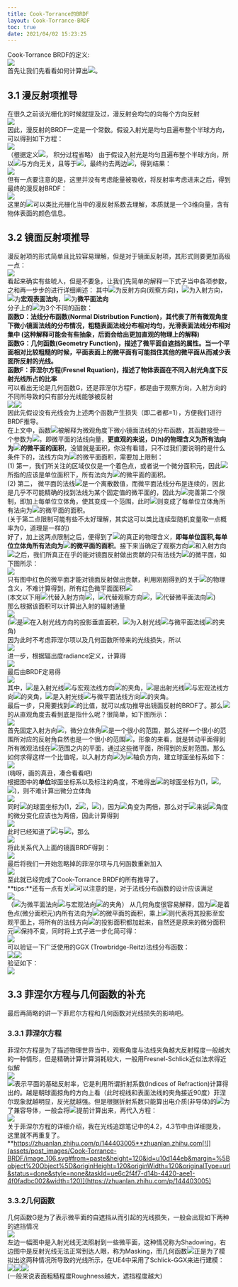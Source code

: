 ```yaml
---
title: Cook-Torrance的BRDF
layout: Cook-Torrance-BRDF
toc: true
date: 2021/04/02 15:23:25
---
```



Cook-Torrance BRDF的定义:<br />![](assets/post_images/Cook-Torrance-BRDF/image_000.svg#from=paste&height=44&id=u1f6096cf&margin=%5Bobject%20Object%5D&originHeight=44&originWidth=675&originalType=url&status=done&style=none&taskId=udac5ec80-f6f7-4012-958b-43f395591ff&width=675)<br />首先让我们先看看如何计算出![](assets/post_images/Cook-Torrance-BRDF/image_001.svg#from=paste&height=23&id=u653a67dd&margin=%5Bobject%20Object%5D&originHeight=23&originWidth=63&originalType=url&status=done&style=none&taskId=u5a2d08d2-390d-4bea-a1a4-b06e7339dd0&width=63)。
<a name="XKAM8"></a>
## **3.1 漫反射项推导**
在很久之前谈光栅化的时候就提及过，漫反射会均匀的向每个方向反射<br />![](assets/post_images/Cook-Torrance-BRDF/image_002.jpg#from=paste&height=383&id=u5a73d9de&margin=%5Bobject%20Object%5D&originHeight=383&originWidth=617&originalType=url&status=done&style=none&taskId=ub9550757-311a-43ba-9a91-98410a7b861&width=617)<br />因此，漫反射的BRDF一定是一个常数。假设入射光是均匀且遍布整个半球方向，可以得到如下方程：<br />![](assets/post_images/Cook-Torrance-BRDF/image_003.jpg#from=paste&height=261&id=u4adb0527&margin=%5Bobject%20Object%5D&originHeight=261&originWidth=840&originalType=url&status=done&style=none&taskId=u3829682d-e5a3-4a9c-ad35-04c08e61745&width=840)<br />（根据定义![](assets/post_images/Cook-Torrance-BRDF/image_004.svg#from=paste&height=23&id=uf7abef4b&margin=%5Bobject%20Object%5D&originHeight=23&originWidth=137&originalType=url&status=done&style=none&taskId=u97cac1da-3352-4542-ba99-db307a11830&width=137)， 积分过程省略） 由于假设入射光是均匀且遍布整个半球方向，所以![](assets/post_images/Cook-Torrance-BRDF/image_005.svg#from=paste&height=23&id=u7ffcba90&margin=%5Bobject%20Object%5D&originHeight=23&originWidth=21&originalType=url&status=done&style=none&taskId=ub3c6f941-f93b-4127-b266-6e2e44f669d&width=21)与方向无关，且等于![](assets/post_images/Cook-Torrance-BRDF/image_006.svg#from=paste&height=23&id=u85e8414b&margin=%5Bobject%20Object%5D&originHeight=23&originWidth=24&originalType=url&status=done&style=none&taskId=uc1baa105-9c17-47e6-a4aa-8f325ebf36c&width=24)，最终约去两边![](assets/post_images/Cook-Torrance-BRDF/image_007.svg#from=paste&height=20&id=uf94ccd9e&margin=%5Bobject%20Object%5D&originHeight=20&originWidth=14&originalType=url&status=done&style=none&taskId=ud7d5515c-625f-4429-a059-5998a307cf4&width=14)，得到结果：<br />![](assets/post_images/Cook-Torrance-BRDF/image_008.svg#from=paste&height=57&id=u6152c488&margin=%5Bobject%20Object%5D&originHeight=57&originWidth=675&originalType=url&status=done&style=none&taskId=u0e8479cf-65ba-4bd9-a04c-d566cd5c66f&width=675)<br />但有一点要注意的是，这里并没有考虑能量被吸收，将反射率考虑进来之后，得到最终的漫反射BRDF：<br />![](assets/post_images/Cook-Torrance-BRDF/image_009.svg#from=paste&height=54&id=u00c4a599&margin=%5Bobject%20Object%5D&originHeight=54&originWidth=675&originalType=url&status=done&style=none&taskId=u94796a54-97fe-4089-8652-01cd37b9f2c&width=675)<br />这里的![](assets/post_images/Cook-Torrance-BRDF/image_010.svg#from=paste&height=20&id=ubaa9c8d7&margin=%5Bobject%20Object%5D&originHeight=20&originWidth=11&originalType=url&status=done&style=none&taskId=u9ed945a7-d18f-440c-88a3-f36e1b9853a&width=11)可以类比光栅化当中的漫反射系数去理解，本质就是一个3维向量，含有物体表面的颜色信息。
<a name="YoFOT"></a>
## **3.2 镜面反射项推导**
漫反射项的形式简单且比较容易理解，但是对于镜面反射项，其形式则要更加高级一点：<br />![](assets/post_images/Cook-Torrance-BRDF/image_011.svg#from=paste&height=68&id=ub446b41a&margin=%5Bobject%20Object%5D&originHeight=68&originWidth=675&originalType=url&status=done&style=none&taskId=u6f5e5c5b-7b9f-4dcd-8cc9-45382254769&width=675)<br />看起来确实有些唬人，但是不要急，让我们先简单的解释一下式子当中各项参数，之和再一步步的进行详细阐述： 其中![](assets/post_images/Cook-Torrance-BRDF/image_012.svg#from=paste&height=15&id=u19fc8cb3&margin=%5Bobject%20Object%5D&originHeight=15&originWidth=10&originalType=url&status=done&style=none&taskId=u0aa36a34-67d6-46a4-a7a9-546d4da5d02&width=10)为反射方向(观察方向)，![](assets/post_images/Cook-Torrance-BRDF/image_013.svg#from=paste&height=20&id=u29652c75&margin=%5Bobject%20Object%5D&originHeight=20&originWidth=6&originalType=url&status=done&style=none&taskId=u4d9f2d7f-566b-4b21-9d11-b21e72be70d&width=6)为入射方向，![](assets/post_images/Cook-Torrance-BRDF/image_014.svg#from=paste&height=15&id=u762f01cf&margin=%5Bobject%20Object%5D&originHeight=15&originWidth=13&originalType=url&status=done&style=none&taskId=uaa5228aa-e424-41e6-b043-69f138bbd63&width=13)为**宏观表面法向**，![](assets/post_images/Cook-Torrance-BRDF/image_015.svg#from=paste&height=20&id=u3e9e3193&margin=%5Bobject%20Object%5D&originHeight=20&originWidth=12&originalType=url&status=done&style=none&taskId=ud9fca269-ad25-4084-8bbe-ba147900666&width=12)为**微平面法向**<br />分子上的![](assets/post_images/Cook-Torrance-BRDF/image_016.svg#from=paste&height=23&id=u82397aba&margin=%5Bobject%20Object%5D&originHeight=23&originWidth=68&originalType=url&status=done&style=none&taskId=ub78efde6-6563-4074-ac62-18a91bb96bd&width=68)为3个不同的函数：<br />**函数D：法线分布函数(Normal Distribution Function)，其代表了所有微观角度下微小镜面法线的分布情况，粗糙表面法线分布相对均匀，光滑表面法线分布相对集中 (这种解释可能会有些抽象，后面会给出更加直观的物理上的解释)**<br />**函数G：几何函数(Geometry Function)，描述了微平面自遮挡的属性。当一个平面相对比较粗糙的时候，平面表面上的微平面有可能挡住其他的微平面从而减少表面所反射的光线。**<br />**函数F：菲涅尔方程(Fresnel Rquation)，描述了物体表面在不同入射光角度下反射光线所占的比率**<br />可以看出无论是几何函数G，还是菲涅尔方程F，都是由于观察方向，入射方向的不同所导致的只有部分光线能够被反射<br />![](assets/post_images/Cook-Torrance-BRDF/image_017.svg#from=paste&height=45&id=u622aee9c&margin=%5Bobject%20Object%5D&originHeight=45&originWidth=675&originalType=url&status=done&style=none&taskId=uc55f9c37-063e-4cd3-9efc-26a77979327&width=675)![](assets/post_images/Cook-Torrance-BRDF/image_018.svg#from=paste&height=45&id=u1649bbb3&margin=%5Bobject%20Object%5D&originHeight=45&originWidth=675&originalType=url&status=done&style=none&taskId=u58549714-3fc8-44ba-8f6b-e9739521826&width=675)<br />因此先假设没有光线会为上述两个函数产生损失（即二者都=1），方便我们进行BRDF推导。<br />在上文中，函数![](assets/post_images/Cook-Torrance-BRDF/image_019.svg#from=paste&height=20&id=u4e6bcaf3&margin=%5Bobject%20Object%5D&originHeight=20&originWidth=17&originalType=url&status=done&style=none&taskId=uc4d924af-dc8b-46ad-aa92-1183dd25c0d&width=17)被解释为微观角度下微小镜面法线的分布函数，其函数接受一个参数为![](assets/post_images/Cook-Torrance-BRDF/image_020.svg#from=paste&height=20&id=ud4180fc2&margin=%5Bobject%20Object%5D&originHeight=20&originWidth=12&originalType=url&status=done&style=none&taskId=u614dabff-8849-44b9-addb-481b3b9662b&width=12)，即微平面的法线向量，**更直观的来说，D(h)的物理含义为所有法向为**![](assets/post_images/Cook-Torrance-BRDF/image_021.svg#from=paste&height=20&id=uaa99bc40&margin=%5Bobject%20Object%5D&originHeight=20&originWidth=12&originalType=url&status=done&style=none&taskId=u6d5adb96-6221-4c11-8d5e-d7a3716b99e&width=12)**的微平面的面积**，没错就是面积，你没有看错，只不过我们要说明的是什么条件下的，法线方向为![](assets/post_images/Cook-Torrance-BRDF/image_022.svg#from=paste&height=20&id=u09b05592&margin=%5Bobject%20Object%5D&originHeight=20&originWidth=12&originalType=url&status=done&style=none&taskId=u744cc614-794f-4ca1-aac0-68039218316&width=12)的微平面面积，需要加上限制：<br />(1) 第一，我们所关注的区域仅仅是一个着色点，或者说一个微分面积元，因此![](assets/post_images/Cook-Torrance-BRDF/image_023.svg#from=paste&height=26&id=u896d9440&margin=%5Bobject%20Object%5D&originHeight=26&originWidth=46&originalType=url&status=done&style=none&taskId=u931aee85-a38c-4667-a23d-e39866d99f4&width=46)所指的应该是单位面积下，所有法向为![](assets/post_images/Cook-Torrance-BRDF/image_024.svg#from=paste&height=20&id=u8ef475d2&margin=%5Bobject%20Object%5D&originHeight=20&originWidth=12&originalType=url&status=done&style=none&taskId=u1aab23fb-21a2-41a4-ad44-52245f1d2b2&width=12)的微平面的面积。<br />(2) 第二， 微平面的法线![](assets/post_images/Cook-Torrance-BRDF/image_025.svg#from=paste&height=20&id=uc1db05a7&margin=%5Bobject%20Object%5D&originHeight=20&originWidth=12&originalType=url&status=done&style=none&taskId=uea16520e-7b69-40b8-b6fa-34453bf6939&width=12)是一个离散数值，而微平面法线分布是连续的，因此是几乎不可能精确的找到法线为某个固定值的微平面的，因此为![](assets/post_images/Cook-Torrance-BRDF/image_026.svg#from=paste&height=26&id=u8b3bfd46&margin=%5Bobject%20Object%5D&originHeight=26&originWidth=46&originalType=url&status=done&style=none&taskId=ubd93c239-220f-4d3e-ad4c-b297a10bdb5&width=46)完善第二个限制，即加上每单位立体角，使其变成一个范围，此时![](assets/post_images/Cook-Torrance-BRDF/image_027.svg#from=paste&height=26&id=u7ae81139&margin=%5Bobject%20Object%5D&originHeight=26&originWidth=46&originalType=url&status=done&style=none&taskId=ud276b49a-2d8f-4f11-8945-c9d8d317d2b&width=46)则变成了每单位立体角所有法向为![](assets/post_images/Cook-Torrance-BRDF/image_028.svg#from=paste&height=20&id=u86d3351b&margin=%5Bobject%20Object%5D&originHeight=20&originWidth=12&originalType=url&status=done&style=none&taskId=u46d7377b-e25a-4b76-b5b7-d566f7e2836&width=12)的微平面的面积。<br />(关于第二点限制可能有些不太好理解，其实这可以类比连续型随机变量取一点概率为0，道理是一样的)<br />好了，加上这两点限制之后，便得到了![](assets/post_images/Cook-Torrance-BRDF/image_029.svg#from=paste&height=26&id=u7b903e31&margin=%5Bobject%20Object%5D&originHeight=26&originWidth=46&originalType=url&status=done&style=none&taskId=u0fc18995-ad4f-45b5-a623-6a977092842&width=46)的真正的物理含义，**即每单位面积,每单位立体角所有法向为**![](assets/post_images/Cook-Torrance-BRDF/image_030.svg#from=paste&height=20&id=u11b758db&margin=%5Bobject%20Object%5D&originHeight=20&originWidth=12&originalType=url&status=done&style=none&taskId=uf0b8d062-d4a4-48a2-aee4-02ee2ed033e&width=12)**的微平面的面积**。接下来当确定了观察方向![](assets/post_images/Cook-Torrance-BRDF/image_031.svg#from=paste&height=15&id=u1f1c7a05&margin=%5Bobject%20Object%5D&originHeight=15&originWidth=10&originalType=url&status=done&style=none&taskId=u9e6b3038-a66f-41ac-b4d0-c500e4f780d&width=10)和入射方向![](assets/post_images/Cook-Torrance-BRDF/image_032.svg#from=paste&height=20&id=u3446b9be&margin=%5Bobject%20Object%5D&originHeight=20&originWidth=6&originalType=url&status=done&style=none&taskId=u2a8b6a30-efca-46f0-8ea8-7531fde1660&width=6)之后，我们所真正在乎的能对镜面反射做出贡献的只有法线为![](assets/post_images/Cook-Torrance-BRDF/image_033.svg#from=paste&height=26&id=u360ed13d&margin=%5Bobject%20Object%5D&originHeight=26&originWidth=174&originalType=url&status=done&style=none&taskId=u67f6bdaa-3232-4dec-8c15-7edefd681a3&width=174)的微平面，如下图所示：<br />![](assets/post_images/Cook-Torrance-BRDF/image_034.jpeg#from=paste&height=203&id=ucbf0b9a9&margin=%5Bobject%20Object%5D&originHeight=203&originWidth=915&originalType=url&status=done&style=none&taskId=u7040579b-cc69-4e8f-ae68-0f366dd5432&width=915)<br />只有图中红色的微平面才能对镜面反射做出贡献，利用刚刚得到的关于![](assets/post_images/Cook-Torrance-BRDF/image_035.svg#from=paste&height=26&id=u576e6896&margin=%5Bobject%20Object%5D&originHeight=26&originWidth=46&originalType=url&status=done&style=none&taskId=u3f0dc219-ef89-4867-833d-e372ba86aa0&width=46)的物理含义，不难计算得到，所有红色微平面面积![](assets/post_images/Cook-Torrance-BRDF/image_036.svg#from=paste&height=26&id=u02ac6fad&margin=%5Bobject%20Object%5D&originHeight=26&originWidth=223&originalType=url&status=done&style=none&taskId=u6ad41389-ead5-4144-9ac6-799ebf80f70&width=223)<br />(本文以下用![](assets/post_images/Cook-Torrance-BRDF/image_037.svg#from=paste&height=18&id=u5f1f6bf9&margin=%5Bobject%20Object%5D&originHeight=18&originWidth=20&originalType=url&status=done&style=none&taskId=ue6a68a5c-3c87-401f-b1c4-646e09c78d8&width=20)代替入射方向![](assets/post_images/Cook-Torrance-BRDF/image_038.svg#from=paste&height=20&id=uf2219594&margin=%5Bobject%20Object%5D&originHeight=20&originWidth=6&originalType=url&status=done&style=none&taskId=ua294b6ee-a741-4c13-9de7-91f5923d83b&width=6)，![](assets/post_images/Cook-Torrance-BRDF/image_039.svg#from=paste&height=18&id=u223b1d12&margin=%5Bobject%20Object%5D&originHeight=18&originWidth=22&originalType=url&status=done&style=none&taskId=u17976c48-1932-4046-b592-e85592500fd&width=22)代替观察方向![](assets/post_images/Cook-Torrance-BRDF/image_040.svg#from=paste&height=15&id=uec90143f&margin=%5Bobject%20Object%5D&originHeight=15&originWidth=10&originalType=url&status=done&style=none&taskId=u863661e4-ba3c-44c8-a97c-fe470fa67df&width=10)，![](assets/post_images/Cook-Torrance-BRDF/image_041.svg#from=paste&height=18&id=u64fb4020&margin=%5Bobject%20Object%5D&originHeight=18&originWidth=24&originalType=url&status=done&style=none&taskId=uc6e34ddb-9972-4e98-a27f-cf8c68f5996&width=24)代替微平面法向![](assets/post_images/Cook-Torrance-BRDF/image_042.svg#from=paste&height=20&id=u952cdf9b&margin=%5Bobject%20Object%5D&originHeight=20&originWidth=12&originalType=url&status=done&style=none&taskId=uac7e9f03-58ce-47fa-a6df-2433094fb0e&width=12))<br />那么根据该面积可以计算出入射的辐射通量<br />![](assets/post_images/Cook-Torrance-BRDF/image_043.svg#from=paste&height=95&id=u2be57d99&margin=%5Bobject%20Object%5D&originHeight=95&originWidth=675&originalType=url&status=done&style=none&taskId=ufaf458e7-9785-4cf4-96b0-d48a15cd0af&width=675)<br />(![](assets/post_images/Cook-Torrance-BRDF/image_044.svg#from=paste&height=29&id=u73444e2d&margin=%5Bobject%20Object%5D&originHeight=29&originWidth=80&originalType=url&status=done&style=none&taskId=u228ac38d-bdf5-4a02-b33e-8ea905c60b2&width=80)是![](assets/post_images/Cook-Torrance-BRDF/image_045.svg#from=paste&height=26&id=u9197e6e0&margin=%5Bobject%20Object%5D&originHeight=26&originWidth=67&originalType=url&status=done&style=none&taskId=ub0fa703e-3fba-4b7c-8336-dbfce52d3f0&width=67)在入射光线方向的投影垂直面积，![](assets/post_images/Cook-Torrance-BRDF/image_046.svg#from=paste&height=23&id=ud279c92d&margin=%5Bobject%20Object%5D&originHeight=23&originWidth=20&originalType=url&status=done&style=none&taskId=u0de0326f-d16b-4917-85b6-4da189d890b&width=20)为入射光线![](assets/post_images/Cook-Torrance-BRDF/image_047.svg#from=paste&height=18&id=u32cb97f7&margin=%5Bobject%20Object%5D&originHeight=18&originWidth=20&originalType=url&status=done&style=none&taskId=ub813f240-8934-4846-8257-d14ddfddb1e&width=20)与微平面法线![](assets/post_images/Cook-Torrance-BRDF/image_048.svg#from=paste&height=18&id=ub334ea57&margin=%5Bobject%20Object%5D&originHeight=18&originWidth=24&originalType=url&status=done&style=none&taskId=u1e910778-b1c7-4d93-be20-78f0c36c8e5&width=24)的夹角)<br />因为此时不考虑菲涅尔项以及几何函数所带来的光线损失，所以<br />![](assets/post_images/Cook-Torrance-BRDF/image_049.svg#from=paste&height=44&id=ufcf3f559&margin=%5Bobject%20Object%5D&originHeight=44&originWidth=675&originalType=url&status=done&style=none&taskId=u8e073820-5875-4b29-bf9e-70d855ac98d&width=675)<br />进一步，根据辐出度radiance定义，计算得<br />![](assets/post_images/Cook-Torrance-BRDF/image_050.svg#from=paste&height=65&id=u43a35287&margin=%5Bobject%20Object%5D&originHeight=65&originWidth=675&originalType=url&status=done&style=none&taskId=u38580368-deed-4a86-a919-b960985232b&width=675)<br />最后由BRDF定易得<br />![](assets/post_images/Cook-Torrance-BRDF/image_051.svg#from=paste&height=68&id=uf0155597&margin=%5Bobject%20Object%5D&originHeight=68&originWidth=675&originalType=url&status=done&style=none&taskId=uef11399e-9d45-492d-ab8b-61174f81d74&width=675)<br />其中，![](assets/post_images/Cook-Torrance-BRDF/image_052.svg#from=paste&height=23&id=u5adbd982&margin=%5Bobject%20Object%5D&originHeight=23&originWidth=17&originalType=url&status=done&style=none&taskId=u7f874af5-0e7f-4570-9abe-c69088e4e73&width=17)是入射光线![](assets/post_images/Cook-Torrance-BRDF/image_053.svg#from=paste&height=18&id=ubada6e0b&margin=%5Bobject%20Object%5D&originHeight=18&originWidth=20&originalType=url&status=done&style=none&taskId=u57dc33f7-f09f-4200-869f-1c083d8f442&width=20)与宏观法线方向![](assets/post_images/Cook-Torrance-BRDF/image_054.svg#from=paste&height=15&id=ubf46313f&margin=%5Bobject%20Object%5D&originHeight=15&originWidth=13&originalType=url&status=done&style=none&taskId=u9e4d59b5-f631-4960-9920-2b105e9ee73&width=13)的夹角，![](assets/post_images/Cook-Torrance-BRDF/image_055.svg#from=paste&height=23&id=u59ee9ec2&margin=%5Bobject%20Object%5D&originHeight=23&originWidth=19&originalType=url&status=done&style=none&taskId=u8401fdf5-1ced-469c-9da9-227650336a7&width=19)是出射光线![](assets/post_images/Cook-Torrance-BRDF/image_056.svg#from=paste&height=18&id=ue668bdcc&margin=%5Bobject%20Object%5D&originHeight=18&originWidth=22&originalType=url&status=done&style=none&taskId=uf4baaa26-ad93-4631-9da5-4f5ade189d9&width=22)与宏观法线方向![](assets/post_images/Cook-Torrance-BRDF/image_057.svg#from=paste&height=15&id=uc1ca41a3&margin=%5Bobject%20Object%5D&originHeight=15&originWidth=13&originalType=url&status=done&style=none&taskId=ub49734a3-7497-4017-a29b-a193030e95a&width=13)的夹角，![](assets/post_images/Cook-Torrance-BRDF/image_058.svg#from=paste&height=23&id=u41c5adf2&margin=%5Bobject%20Object%5D&originHeight=23&originWidth=20&originalType=url&status=done&style=none&taskId=ua9a6c0f0-1331-4f88-aea6-0f549bf0964&width=20)是入射光线![](assets/post_images/Cook-Torrance-BRDF/image_059.svg#from=paste&height=18&id=u17bccd56&margin=%5Bobject%20Object%5D&originHeight=18&originWidth=20&originalType=url&status=done&style=none&taskId=u446e7c40-8a0a-4546-a6e7-eaccd3825e6&width=20)与微平面法线方向![](assets/post_images/Cook-Torrance-BRDF/image_060.svg#from=paste&height=18&id=ua0ca7b84&margin=%5Bobject%20Object%5D&originHeight=18&originWidth=24&originalType=url&status=done&style=none&taskId=ubfb37115-e132-4906-9da3-b67bbad760e&width=24)的夹角。<br />最后一步，只需要找到![](assets/post_images/Cook-Torrance-BRDF/image_061.svg#from=paste&height=26&id=u96ebdf3e&margin=%5Bobject%20Object%5D&originHeight=26&originWidth=78&originalType=url&status=done&style=none&taskId=u46c12d46-5127-4faa-9bb3-ad3db631412&width=78)的比值，就可以成功推导出镜面反射的BRDF了。那么![](assets/post_images/Cook-Torrance-BRDF/image_062.svg#from=paste&height=26&id=u4593518c&margin=%5Bobject%20Object%5D&originHeight=26&originWidth=78&originalType=url&status=done&style=none&taskId=u955a3c77-af7b-4696-8e52-5cb00cb684a&width=78)的从直观角度去看到底是指什么呢？很简单，如下图所示：<br />![](assets/post_images/Cook-Torrance-BRDF/image_063.jpeg#from=paste&height=434&id=u8b311ac9&margin=%5Bobject%20Object%5D&originHeight=434&originWidth=768&originalType=url&status=done&style=none&taskId=ub29ff17b-6e03-4eb3-a521-cd4c123e32f&width=768)<br />首先固定入射方向![](assets/post_images/Cook-Torrance-BRDF/image_064.svg#from=paste&height=18&id=ucfde2fc1&margin=%5Bobject%20Object%5D&originHeight=18&originWidth=20&originalType=url&status=done&style=none&taskId=u48ecb6dd-0222-4b93-a119-5a060a3890f&width=20)，微分立体角![](assets/post_images/Cook-Torrance-BRDF/image_065.svg#from=paste&height=23&id=u3f469000&margin=%5Bobject%20Object%5D&originHeight=23&originWidth=35&originalType=url&status=done&style=none&taskId=u87e24a62-422c-4655-a85d-53429855b63&width=35)是一个很小的范围，那么这样一个很小的范围所对应的反射角自然也是一个很小的范围![](assets/post_images/Cook-Torrance-BRDF/image_066.svg#from=paste&height=23&id=uedd1ed36&margin=%5Bobject%20Object%5D&originHeight=23&originWidth=33&originalType=url&status=done&style=none&taskId=u13d58571-361c-4fb4-8a88-2a52ba24201&width=33)，形象的来看，就是转动平面得到所有微观法线在![](assets/post_images/Cook-Torrance-BRDF/image_067.svg#from=paste&height=23&id=u4d5596dd&margin=%5Bobject%20Object%5D&originHeight=23&originWidth=35&originalType=url&status=done&style=none&taskId=ubc10c9c9-0faf-4b94-a80a-e5f4c394d58&width=35)范围之内的平面，通过这些微平面，所得到的反射范围。那么如何求得这样一个比值呢，以入射方向![](assets/post_images/Cook-Torrance-BRDF/image_068.svg#from=paste&height=18&id=u1a5e69f2&margin=%5Bobject%20Object%5D&originHeight=18&originWidth=20&originalType=url&status=done&style=none&taskId=u2cb5570f-0039-478c-8e46-2e771a736a9&width=20)为![](assets/post_images/Cook-Torrance-BRDF/image_069.svg#from=paste&height=15&id=u7288bf11&margin=%5Bobject%20Object%5D&originHeight=15&originWidth=10&originalType=url&status=done&style=none&taskId=ud7ff3d50-98e2-468c-afb8-a6149cdbad9&width=10)轴负方向，建立球面坐标系如下：<br />![](assets/post_images/Cook-Torrance-BRDF/image_070.jpeg#from=paste&height=694&id=ud2c8ebab&margin=%5Bobject%20Object%5D&originHeight=694&originWidth=717&originalType=url&status=done&style=none&taskId=u87d8b61f-3f96-4026-9dfc-50bf129586a&width=717)<br />(嗨呀，画的真丑，凑合看看吧)<br />根据图中的**单位**球面坐标系以及标注的角度，不难得出![](assets/post_images/Cook-Torrance-BRDF/image_071.svg#from=paste&height=18&id=u82618f4e&margin=%5Bobject%20Object%5D&originHeight=18&originWidth=24&originalType=url&status=done&style=none&taskId=u20872285-7e87-4b87-a8ef-2e3d780ee90&width=24)的球面坐标为(1，![](assets/post_images/Cook-Torrance-BRDF/image_072.svg#from=paste&height=23&id=ub64989d5&margin=%5Bobject%20Object%5D&originHeight=23&originWidth=20&originalType=url&status=done&style=none&taskId=u429d7204-00d1-4f4d-b7a3-dd84c0bd8d9&width=20)，![](assets/post_images/Cook-Torrance-BRDF/image_073.svg#from=paste&height=23&id=u8bd5d5ba&margin=%5Bobject%20Object%5D&originHeight=23&originWidth=12&originalType=url&status=done&style=none&taskId=ue888d34a-b25f-4c4e-ba0d-6a06bc4a1f6&width=12))，则不难计算出微分立体角<br />![](assets/post_images/Cook-Torrance-BRDF/image_074.svg#from=paste&height=23&id=ue05ee942&margin=%5Bobject%20Object%5D&originHeight=23&originWidth=168&originalType=url&status=done&style=none&taskId=u12ac507e-97a8-45b2-9228-f42443c10e0&width=168)<br />同时![](assets/post_images/Cook-Torrance-BRDF/image_075.svg#from=paste&height=18&id=u93f70d14&margin=%5Bobject%20Object%5D&originHeight=18&originWidth=22&originalType=url&status=done&style=none&taskId=u76be30ae-cf4b-4cac-ac8d-a9193fac966&width=22)的球面坐标为(1，2![](assets/post_images/Cook-Torrance-BRDF/image_076.svg#from=paste&height=23&id=uea8d82ad&margin=%5Bobject%20Object%5D&originHeight=23&originWidth=20&originalType=url&status=done&style=none&taskId=u1a6e2986-4df3-4732-96bf-219f10bff3e&width=20)，![](assets/post_images/Cook-Torrance-BRDF/image_077.svg#from=paste&height=23&id=u2c83b7c2&margin=%5Bobject%20Object%5D&originHeight=23&originWidth=12&originalType=url&status=done&style=none&taskId=uac8a5ce5-4a71-4024-8ad7-638cde96e2a&width=12))，因为![](assets/post_images/Cook-Torrance-BRDF/image_078.svg#from=paste&height=20&id=u48c8d1a2&margin=%5Bobject%20Object%5D&originHeight=20&originWidth=10&originalType=url&status=done&style=none&taskId=u9dfaae3e-5ee7-4a41-b146-530ba3d2ca4&width=10)角变为两倍，那么对于![](assets/post_images/Cook-Torrance-BRDF/image_079.svg#from=paste&height=18&id=u380fbfc4&margin=%5Bobject%20Object%5D&originHeight=18&originWidth=22&originalType=url&status=done&style=none&taskId=uc96fd74b-71a6-4280-91af-f2d5afca108&width=22)来说![](assets/post_images/Cook-Torrance-BRDF/image_080.svg#from=paste&height=20&id=ue1ad77dc&margin=%5Bobject%20Object%5D&originHeight=20&originWidth=10&originalType=url&status=done&style=none&taskId=uad9d05e4-b55a-45e1-a93c-134bf1eb2c6&width=10)角度的微分变化应该也为两倍，因此计算得到<br />![](assets/post_images/Cook-Torrance-BRDF/image_081.svg#from=paste&height=23&id=ud32a9b27&margin=%5Bobject%20Object%5D&originHeight=23&originWidth=419&originalType=url&status=done&style=none&taskId=u21418cda-baf8-4e62-a3b3-b6986432592&width=419)<br />此时已经知道了![](assets/post_images/Cook-Torrance-BRDF/image_082.svg#from=paste&height=23&id=ue6d56396&margin=%5Bobject%20Object%5D&originHeight=23&originWidth=35&originalType=url&status=done&style=none&taskId=u5227ffa9-ce6d-43d3-903e-b041842d5d3&width=35)与![](assets/post_images/Cook-Torrance-BRDF/image_083.svg#from=paste&height=23&id=u8c43fe24&margin=%5Bobject%20Object%5D&originHeight=23&originWidth=33&originalType=url&status=done&style=none&taskId=u594429e0-965b-4026-b14e-285f38215a2&width=33)，那么<br />![](assets/post_images/Cook-Torrance-BRDF/image_084.svg#from=paste&height=62&id=u7a6e7766&margin=%5Bobject%20Object%5D&originHeight=62&originWidth=675&originalType=url&status=done&style=none&taskId=u464727f2-6a35-4766-8324-36b6b97c480&width=675)<br />将此关系代入上面的镜面BRDF得到：<br />![](assets/post_images/Cook-Torrance-BRDF/image_085.svg#from=paste&height=65&id=u74e3ad68&margin=%5Bobject%20Object%5D&originHeight=65&originWidth=675&originalType=url&status=done&style=none&taskId=u2ad1f399-8e45-4dae-80d9-a9769ebdc17&width=675)<br />最后将我们一开始忽略掉的菲涅尔项与几何函数重新加入<br />![](assets/post_images/Cook-Torrance-BRDF/image_086.svg#from=paste&height=65&id=u2b7939e9&margin=%5Bobject%20Object%5D&originHeight=65&originWidth=675&originalType=url&status=done&style=none&taskId=ud15de48e-7ab5-4879-aa11-43cb9ac871a&width=675)<br />至此就已经完成了Cook-Torrance BRDF的所有推导了。<br />**tips:**还有一点有关![](assets/post_images/Cook-Torrance-BRDF/image_087.svg#from=paste&height=26&id=uaf9f5976&margin=%5Bobject%20Object%5D&originHeight=26&originWidth=46&originalType=url&status=done&style=none&taskId=uaed4683e-800b-4e2f-accf-2bf6d7bd6a0&width=46)可以注意的是，对于法线分布函数的设计应该满足<br />![](assets/post_images/Cook-Torrance-BRDF/image_088.svg#from=paste&height=60&id=u6e0028d6&margin=%5Bobject%20Object%5D&originHeight=60&originWidth=675&originalType=url&status=done&style=none&taskId=ue6c6774f-31e6-4672-a41d-c9021b568ad&width=675)<br />（![](assets/post_images/Cook-Torrance-BRDF/image_089.svg#from=paste&height=20&id=udb79940e&margin=%5Bobject%20Object%5D&originHeight=20&originWidth=10&originalType=url&status=done&style=none&taskId=uaf0c2b74-2db9-4ca8-b3f2-26600baeadf&width=10)为微平面法向![](assets/post_images/Cook-Torrance-BRDF/image_090.svg#from=paste&height=18&id=u64fe1b7a&margin=%5Bobject%20Object%5D&originHeight=18&originWidth=24&originalType=url&status=done&style=none&taskId=uda5ead86-a68d-4307-a71c-a8fb8ab37a2&width=24)与宏观法向![](assets/post_images/Cook-Torrance-BRDF/image_091.svg#from=paste&height=15&id=u7005b005&margin=%5Bobject%20Object%5D&originHeight=15&originWidth=13&originalType=url&status=done&style=none&taskId=u9ab9a2b6-0a6a-489c-9517-5cdcee1901e&width=13)的夹角） 从几何角度很容易解释，因为![](assets/post_images/Cook-Torrance-BRDF/image_092.svg#from=paste&height=26&id=u6c51eed6&margin=%5Bobject%20Object%5D&originHeight=26&originWidth=118&originalType=url&status=done&style=none&taskId=u9736aac9-7467-49e5-a208-df827a6ef27&width=118)是着色点(微分面积元)内所有法向为![](assets/post_images/Cook-Torrance-BRDF/image_093.svg#from=paste&height=20&id=u615464fa&margin=%5Bobject%20Object%5D&originHeight=20&originWidth=12&originalType=url&status=done&style=none&taskId=ua7d087f1-79b6-4571-a769-5dabddc3d0a&width=12)的微平面的面积，乘上![](assets/post_images/Cook-Torrance-BRDF/image_094.svg#from=paste&height=20&id=u1acef715&margin=%5Bobject%20Object%5D&originHeight=20&originWidth=39&originalType=url&status=done&style=none&taskId=u7a681052-22b0-4487-8043-0195a387a18&width=39)则代表将其投影至宏观平面上，将所有的法线方向![](assets/post_images/Cook-Torrance-BRDF/image_095.svg#from=paste&height=18&id=ue5951763&margin=%5Bobject%20Object%5D&originHeight=18&originWidth=24&originalType=url&status=done&style=none&taskId=u6360e1a9-024f-4918-8f77-039d5c49ce8&width=24)的投影面积都加起来，自然还是原来的微分面积元![](assets/post_images/Cook-Torrance-BRDF/image_096.svg#from=paste&height=20&id=ubd58d936&margin=%5Bobject%20Object%5D&originHeight=20&originWidth=27&originalType=url&status=done&style=none&taskId=u011ae27d-852d-47cb-baf0-dce8aad8e5b&width=27)保持不变，同时将上式子进一步化简可得：<br />![](assets/post_images/Cook-Torrance-BRDF/image_097.svg#from=paste&height=60&id=uecffb03b&margin=%5Bobject%20Object%5D&originHeight=60&originWidth=675&originalType=url&status=done&style=none&taskId=u057845c6-52c1-4a2e-ad9a-26e5d5947e6&width=675)<br />可以验证一下广泛使用的GGX (Trowbridge-Reitz)法线分布函数：<br />![](assets/post_images/Cook-Torrance-BRDF/image_098.svg#from=paste&height=48&id=ub06d7f99&margin=%5Bobject%20Object%5D&originHeight=48&originWidth=675&originalType=url&status=done&style=none&taskId=ua22216fe-8b04-4bb0-915d-08707bad808&width=675)![](assets/post_images/Cook-Torrance-BRDF/image_099.svg#from=paste&height=89&id=u8356b9cd&margin=%5Bobject%20Object%5D&originHeight=89&originWidth=675&originalType=url&status=done&style=none&taskId=ud5a25518-8c35-49a3-8bc5-cc16c02754d&width=675)<br />验证如下：<br />![](assets/post_images/Cook-Torrance-BRDF/image_100.svg#from=paste&height=368&id=uce17af15&margin=%5Bobject%20Object%5D&originHeight=368&originWidth=675&originalType=url&status=done&style=none&taskId=u3514e698-2ce4-435e-a212-5e57255ebc0&width=675)
<a name="gkvzQ"></a>
## **3.3 菲涅尔方程与几何函数的补充**
最后再简略的讲一下菲尼尔方程和几何函数对光线损失的影响吧。
<a name="r41wW"></a>
### **3.3.1 菲涅尔方程**
菲涅尔方程是为了描述物理世界当中，观察角度与法线夹角越大反射程度一般越大的一种情形，但是精确计算计算消耗较大，一般用Fresnel-Schlick近似法求得近似解<br />![](assets/post_images/Cook-Torrance-BRDF/image_101.svg#from=paste&height=48&id=u275cb674&margin=%5Bobject%20Object%5D&originHeight=48&originWidth=675&originalType=url&status=done&style=none&taskId=ud759bc36-6036-4e76-9af2-4e9bac93a26&width=675)<br />![](assets/post_images/Cook-Torrance-BRDF/image_102.svg#from=paste&height=23&id=u8579b998&margin=%5Bobject%20Object%5D&originHeight=23&originWidth=23&originalType=url&status=done&style=none&taskId=ue8f29765-0b17-42bc-bb62-cde582239a2&width=23)表示平面的基础反射率，它是利用所谓折射系数(Indices of Refraction)计算得出的。越是朝球面掠角的方向上看（此时视线和表面法线的夹角接近90度）菲涅尔现象就越明显，反光就越强。但是根据折射系数只能算出电介质(非导体)的![](assets/post_images/Cook-Torrance-BRDF/image_103.svg#from=paste&height=23&id=u72772f63&margin=%5Bobject%20Object%5D&originHeight=23&originWidth=23&originalType=url&status=done&style=none&taskId=u784ed1e0-5eb8-4610-aca1-03ff619ff5b&width=23)为了兼容导体，一般会将![](assets/post_images/Cook-Torrance-BRDF/image_104.svg#from=paste&height=23&id=u5acc1d0a&margin=%5Bobject%20Object%5D&originHeight=23&originWidth=23&originalType=url&status=done&style=none&taskId=u6620d40a-ef01-47ad-b74c-757aad02b69&width=23)提前计算出来，再代入方程：<br />![](assets/post_images/Cook-Torrance-BRDF/image_105.jpg#from=paste&height=453&id=u1729e6a7&margin=%5Bobject%20Object%5D&originHeight=453&originWidth=1091&originalType=url&status=done&style=none&taskId=ucae89221-e43f-4596-9e5b-b7fe284a510&width=1091)<br />关于菲涅尔方程的详细介绍，我在光线追踪笔记中的4.2，4.3节中由详细提及，这里就不再重复了。<br />**https://zhuanlan.zhihu.com/p/144403005**zhuanlan.zhihu.com[![](assets/post_images/Cook-Torrance-BRDF/image_106.svg#from=paste&height=120&id=u10d144eb&margin=%5Bobject%20Object%5D&originHeight=120&originWidth=120&originalType=url&status=done&style=none&taskId=ue6c2f4f7-d14b-4420-aee1-4f0fadbc002&width=120)](https://zhuanlan.zhihu.com/p/144403005)
<a name="N6ZZQ"></a>
### **3.3.2几何函数**
几何函数G是为了表示微平面的自遮挡从而引起的光线损失，一般会出现如下两种的遮挡情况<br />![](assets/post_images/Cook-Torrance-BRDF/image_107.jpg#from=paste&height=284&id=u5ff07eb7&margin=%5Bobject%20Object%5D&originHeight=284&originWidth=847&originalType=url&status=done&style=none&taskId=u2a6eea68-581f-498a-8102-1285d0e3952&width=847)<br />左边一幅图中是入射光线无法照射到一些微平面，这种情况称为Shadowing，右边图中是反射光线无法正常到达人眼，称为Masking，而几何函数![](assets/post_images/Cook-Torrance-BRDF/image_108.svg#from=paste&height=20&id=uf6173422&margin=%5Bobject%20Object%5D&originHeight=20&originWidth=16&originalType=url&status=done&style=none&taskId=u0f7c22d7-f9d1-456a-9a93-aa7844dffe4&width=16)正是为了模拟出这两种情况所导致的光线所示，在UE4中采用了Schlick-GGX来进行建模：<br />![](assets/post_images/Cook-Torrance-BRDF/image_109.svg#from=paste&height=63&id=u17a7291e&margin=%5Bobject%20Object%5D&originHeight=63&originWidth=675&originalType=url&status=done&style=none&taskId=u2e79dc45-a861-4682-b63a-fa63cc2a409&width=675)![](assets/post_images/Cook-Torrance-BRDF/image_110.svg#from=paste&height=59&id=u7c33c5be&margin=%5Bobject%20Object%5D&originHeight=59&originWidth=675&originalType=url&status=done&style=none&taskId=u34f1f161-fd92-4ad3-b6c1-f2263a7be7a&width=675)![](assets/post_images/Cook-Torrance-BRDF/image_111.svg#from=paste&height=45&id=uf3287aaa&margin=%5Bobject%20Object%5D&originHeight=45&originWidth=675&originalType=url&status=done&style=none&taskId=u497cf7b4-1d82-4084-8d2b-f9acf7fc0fb&width=675)<br />(一般来说表面粗糙程度Roughness越大，遮挡程度越大)
